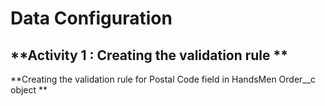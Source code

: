 # Data Configuration
## **Activity 1 : Creating the validation rule **

**Creating the validation rule for Postal Code field in HandsMen Order__c object **
